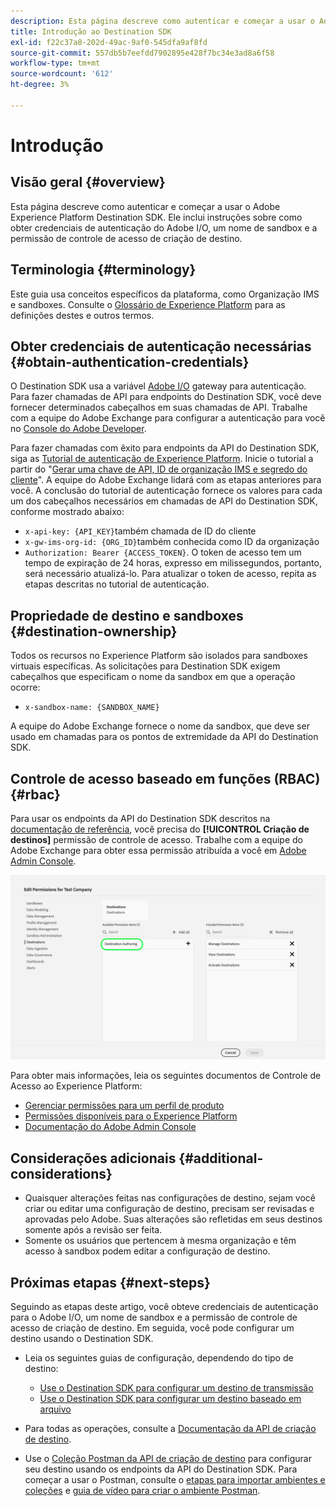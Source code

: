 ```yaml
---
description: Esta página descreve como autenticar e começar a usar o Adobe Experience Platform Destination SDK. Ele inclui instruções sobre como obter credenciais de autenticação do Adobe I/O, um nome de sandbox e a permissão de controle de acesso de criação de destino.
title: Introdução ao Destination SDK
exl-id: f22c37a8-202d-49ac-9af0-545dfa9af8fd
source-git-commit: 557db5b7eefdd7902895e428f7bc34e3ad8a6f58
workflow-type: tm+mt
source-wordcount: '612'
ht-degree: 3%

---
```


# Introdução

## Visão geral {#overview}

Esta página descreve como autenticar e começar a usar o Adobe Experience Platform Destination SDK. Ele inclui instruções sobre como obter credenciais de autenticação do Adobe I/O, um nome de sandbox e a permissão de controle de acesso de criação de destino.

## Terminologia {#terminology}

Este guia usa conceitos específicos da plataforma, como Organização IMS e sandboxes. Consulte o [Glossário de Experience Platform](https://experienceleague.adobe.com/docs/experience-platform/landing/glossary.html?lang=pt-BR) para as definições destes e outros termos.

## Obter credenciais de autenticação necessárias {#obtain-authentication-credentials}

O Destination SDK usa a variável [Adobe I/O](https://www.adobe.io/) gateway para autenticação. Para fazer chamadas de API para endpoints do Destination SDK, você deve fornecer determinados cabeçalhos em suas chamadas de API. Trabalhe com a equipe do Adobe Exchange para configurar a autenticação para você no [Console do Adobe Developer](https://developer.adobe.com/console).

Para fazer chamadas com êxito para endpoints da API do Destination SDK, siga as [Tutorial de autenticação de Experience Platform](https://experienceleague.adobe.com/docs/experience-platform/landing/platform-apis/api-authentication.html). Inicie o tutorial a partir do &quot;[Gerar uma chave de API, ID de organização IMS e segredo do cliente](https://experienceleague.adobe.com/docs/experience-platform/landing/platform-apis/api-authentication.html#api-ims-secret)&quot;. A equipe do Adobe Exchange lidará com as etapas anteriores para você. A conclusão do tutorial de autenticação fornece os valores para cada um dos cabeçalhos necessários em chamadas de API do Destination SDK, conforme mostrado abaixo:

* `x-api-key: {API_KEY}`também chamada de ID do cliente
* `x-gw-ims-org-id: {ORG_ID}`também conhecida como ID da organização
* `Authorization: Bearer {ACCESS_TOKEN}`. O token de acesso tem um tempo de expiração de 24 horas, expresso em milissegundos, portanto, será necessário atualizá-lo. Para atualizar o token de acesso, repita as etapas descritas no tutorial de autenticação.

<!--

### Obtain `Authorization: Bearer {ACCESS_TOKEN}`

To obtain the `{ACCESS_TOKEN}`, you must generate a JWT token and exchange it for the access token. Follow the steps below:

1. Follow the instructions in the [Generate JWT section](https://www.adobe.io/apis/experienceplatform/console/docs.html#!AdobeDocs/adobeio-console/master/credentials.md) in the credentials guide.
2. Follow the instructions in [Step 3: try it](https://www.adobe.io/authentication/auth-methods.html#!AdobeDocs/adobeio-auth/master/AuthenticationOverview/ServiceAccountIntegration.md) in the Service account connection guide.

You now have the required authentication headers `x-api-key: {API_KEY}`, `x-gw-ims-org-id: {ORG_ID}`, and `Authorization: Bearer {ACCESS_TOKEN}`.

>[!NOTE]
>
>The access token has an expiration time of 24 hours, expressed in milliseconds, so you will have to refresh it. To refresh the access token, repeat the steps outlined in this section.

-->

## Propriedade de destino e sandboxes {#destination-ownership}

Todos os recursos no Experience Platform são isolados para sandboxes virtuais específicas. As solicitações para Destination SDK exigem cabeçalhos que especificam o nome da sandbox em que a operação ocorre:

* `x-sandbox-name: {SANDBOX_NAME}`

A equipe do Adobe Exchange fornece o nome da sandbox, que deve ser usado em chamadas para os pontos de extremidade da API do Destination SDK.

## Controle de acesso baseado em funções (RBAC) {#rbac}

Para usar os endpoints da API do Destination SDK descritos na [documentação de referência](./configuration-options.md), você precisa do **[!UICONTROL Criação de destinos]** permissão de controle de acesso. Trabalhe com a equipe do Adobe Exchange para obter essa permissão atribuída a você em [Adobe Admin Console](https://adminconsole.adobe.com/).

![Permissão de criação de destino](./assets/destination-authoring-permission.png)

Para obter mais informações, leia os seguintes documentos de Controle de Acesso ao Experience Platform:

* [Gerenciar permissões para um perfil de produto](/help/access-control/ui/permissions.md)
* [Permissões disponíveis para o Experience Platform](/help/access-control/home.md#permissions)
* [Documentação do Adobe Admin Console](https://helpx.adobe.com/br/enterprise/using/admin-console.html)

## Considerações adicionais {#additional-considerations}

* Quaisquer alterações feitas nas configurações de destino, sejam você criar ou editar uma configuração de destino, precisam ser revisadas e aprovadas pelo Adobe. Suas alterações são refletidas em seus destinos somente após a revisão ser feita.
* Somente os usuários que pertencem à mesma organização e têm acesso à sandbox podem editar a configuração de destino.

## Próximas etapas {#next-steps}

Seguindo as etapas deste artigo, você obteve credenciais de autenticação para o Adobe I/O, um nome de sandbox e a permissão de controle de acesso de criação de destino. Em seguida, você pode configurar um destino usando o Destination SDK.

* Leia os seguintes guias de configuração, dependendo do tipo de destino:

   * [Use o Destination SDK para configurar um destino de transmissão](./configure-destination-instructions.md)
   * [Use o Destination SDK para configurar um destino baseado em arquivo](./configure-file-based-destination-instructions.md)

* Para todas as operações, consulte a [Documentação da API de criação de destino](https://www.adobe.io/experience-platform-apis/references/destination-authoring/).
* Use o [Coleção Postman da API de criação de destino](https://github.com/adobe/experience-platform-postman-samples/blob/master/apis/experience-platform/Destination%20Authoring%20API.postman_collection.json) para configurar seu destino usando os endpoints da API do Destination SDK. Para começar a usar o Postman, consulte o [etapas para importar ambientes e coleções](https://learning.postman.com/docs/getting-started/importing-and-exporting-data/) e [guia de vídeo para criar o ambiente Postman](https://video.tv.adobe.com/v/28832).
